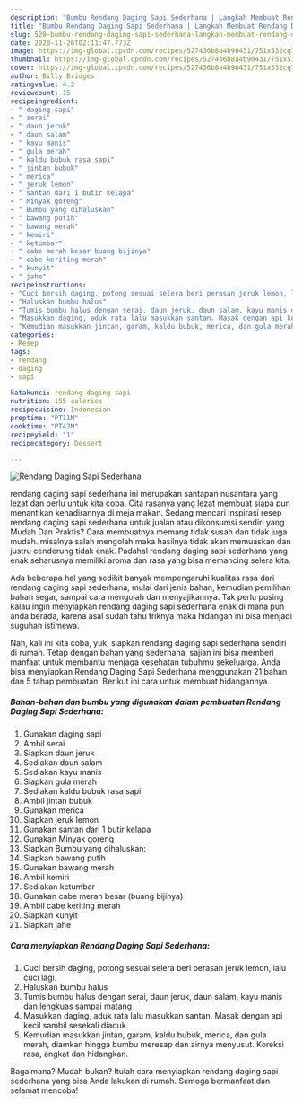 ```yaml
---
description: "Bumbu Rendang Daging Sapi Sederhana | Langkah Membuat Rendang Daging Sapi Sederhana Yang Enak Banget"
title: "Bumbu Rendang Daging Sapi Sederhana | Langkah Membuat Rendang Daging Sapi Sederhana Yang Enak Banget"
slug: 520-bumbu-rendang-daging-sapi-sederhana-langkah-membuat-rendang-daging-sapi-sederhana-yang-enak-banget
date: 2020-11-26T02:11:47.773Z
image: https://img-global.cpcdn.com/recipes/527436b8a4b90431/751x532cq70/rendang-daging-sapi-sederhana-foto-resep-utama.jpg
thumbnail: https://img-global.cpcdn.com/recipes/527436b8a4b90431/751x532cq70/rendang-daging-sapi-sederhana-foto-resep-utama.jpg
cover: https://img-global.cpcdn.com/recipes/527436b8a4b90431/751x532cq70/rendang-daging-sapi-sederhana-foto-resep-utama.jpg
author: Billy Bridges
ratingvalue: 4.2
reviewcount: 15
recipeingredient:
- " daging sapi"
- " serai"
- " daun jeruk"
- " daun salam"
- " kayu manis"
- " gula merah"
- " kaldu bubuk rasa sapi"
- " jintan bubuk"
- " merica"
- " jeruk lemon"
- " santan dari 1 butir kelapa"
- " Minyak goreng"
- " Bumbu yang dihaluskan"
- " bawang putih"
- " bawang merah"
- " kemiri"
- " ketumbar"
- " cabe merah besar buang bijinya"
- " cabe keriting merah"
- " kunyit"
- " jahe"
recipeinstructions:
- "Cuci bersih daging, potong sesuai selera beri perasan jeruk lemon, lalu cuci lagi."
- "Haluskan bumbu halus"
- "Tumis bumbu halus dengan serai, daun jeruk, daun salam, kayu manis dan lengkuas sampai matang"
- "Masukkan daging, aduk rata lalu masukkan santan. Masak dengan api kecil sambil sesekali diaduk."
- "Kemudian masukkan jintan, garam, kaldu bubuk, merica, dan gula merah, diamkan hingga bumbu meresap dan airnya menyusut. Koreksi rasa, angkat dan hidangkan."
categories:
- Resep
tags:
- rendang
- daging
- sapi

katakunci: rendang daging sapi 
nutrition: 155 calories
recipecuisine: Indonesian
preptime: "PT11M"
cooktime: "PT42M"
recipeyield: "1"
recipecategory: Dessert

---
```



![Rendang Daging Sapi Sederhana](https://img-global.cpcdn.com/recipes/527436b8a4b90431/751x532cq70/rendang-daging-sapi-sederhana-foto-resep-utama.jpg)


rendang daging sapi sederhana ini merupakan santapan nusantara yang lezat dan perlu untuk kita coba. Cita rasanya yang lezat membuat siapa pun menantikan kehadirannya di meja makan.
Sedang mencari inspirasi resep rendang daging sapi sederhana untuk jualan atau dikonsumsi sendiri yang Mudah Dan Praktis? Cara membuatnya memang tidak susah dan tidak juga mudah. misalnya salah mengolah maka hasilnya tidak akan memuaskan dan justru cenderung tidak enak. Padahal rendang daging sapi sederhana yang enak seharusnya memiliki aroma dan rasa yang bisa memancing selera kita.

Ada beberapa hal yang sedikit banyak mempengaruhi kualitas rasa dari rendang daging sapi sederhana, mulai dari jenis bahan, kemudian pemilihan bahan segar, sampai cara mengolah dan menyajikannya. Tak perlu pusing kalau ingin menyiapkan rendang daging sapi sederhana enak di mana pun anda berada, karena asal sudah tahu triknya maka hidangan ini bisa menjadi suguhan istimewa.




Nah, kali ini kita coba, yuk, siapkan rendang daging sapi sederhana sendiri di rumah. Tetap dengan bahan yang sederhana, sajian ini bisa memberi manfaat untuk membantu menjaga kesehatan tubuhmu sekeluarga. Anda bisa menyiapkan Rendang Daging Sapi Sederhana menggunakan 21 bahan dan 5 tahap pembuatan. Berikut ini cara untuk membuat hidangannya.

<!--inarticleads1-->

##### Bahan-bahan dan bumbu yang digunakan dalam pembuatan Rendang Daging Sapi Sederhana:

1. Gunakan  daging sapi
1. Ambil  serai
1. Siapkan  daun jeruk
1. Sediakan  daun salam
1. Sediakan  kayu manis
1. Siapkan  gula merah
1. Sediakan  kaldu bubuk rasa sapi
1. Ambil  jintan bubuk
1. Gunakan  merica
1. Siapkan  jeruk lemon
1. Gunakan  santan dari 1 butir kelapa
1. Gunakan  Minyak goreng
1. Siapkan  Bumbu yang dihaluskan:
1. Siapkan  bawang putih
1. Gunakan  bawang merah
1. Ambil  kemiri
1. Sediakan  ketumbar
1. Gunakan  cabe merah besar (buang bijinya)
1. Ambil  cabe keriting merah
1. Siapkan  kunyit
1. Siapkan  jahe




<!--inarticleads2-->

##### Cara menyiapkan Rendang Daging Sapi Sederhana:

1. Cuci bersih daging, potong sesuai selera beri perasan jeruk lemon, lalu cuci lagi.
1. Haluskan bumbu halus
1. Tumis bumbu halus dengan serai, daun jeruk, daun salam, kayu manis dan lengkuas sampai matang
1. Masukkan daging, aduk rata lalu masukkan santan. Masak dengan api kecil sambil sesekali diaduk.
1. Kemudian masukkan jintan, garam, kaldu bubuk, merica, dan gula merah, diamkan hingga bumbu meresap dan airnya menyusut. Koreksi rasa, angkat dan hidangkan.




Bagaimana? Mudah bukan? Itulah cara menyiapkan rendang daging sapi sederhana yang bisa Anda lakukan di rumah. Semoga bermanfaat dan selamat mencoba!
